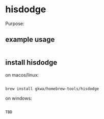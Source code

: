 # hisdodge

Purpose:


## example usage

```bash


```

## install hisdodge


on macos/linux:
```bash

brew install gkwa/homebrew-tools/hisdodge

```


on windows:

```powershell

TBD

```
